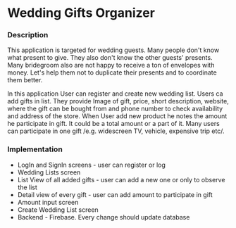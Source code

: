 # Wedding Gifts Organizer #


### Description ###

This application is targeted for wedding guests. Many people don't know what present to give. They also don't know the other guests' presents. Many bridegroom also are not happy to receive a ton of envelopes with money. Let's help them not to duplicate their presents and to coordinate them better.

In this application User can register and create new wedding list. Users ca add gifts in list. They provide Image of gift, price, short description, website, where the gift can be bought from and phone number to check availability and address of the store. When User add new product he notes the amount he participate in gift. It could be a total amount or a part of it. Many users can participate in one gift /e.g. widescreen TV, vehicle, expensive trip etc/.

### Implementation ###

- LogIn and SignIn screens - user can register or log
- Wedding Lists screen
- List View of all added gifts - user can add a new one or only to observe the list
- Detail view of every gift - user can add amount to participate in gift
- Amount input screen
- Create Wedding List screen
- Backend - Firebase. Every change should update database

